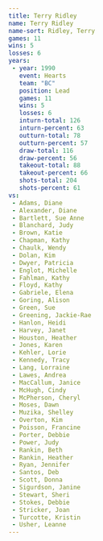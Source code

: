 ```yaml
---
title: Terry Ridley
name: Terry Ridley
name-sort: Ridley, Terry
games: 11
wins: 5
losses: 6
years:
 - year: 1990
   event: Hearts
   team: "BC"
   position: Lead
   games: 11
   wins: 5
   losses: 6
   inturn-total: 126
   inturn-percent: 63
   outturn-total: 78
   outturn-percent: 57
   draw-total: 116
   draw-percent: 56
   takeout-total: 88
   takeout-percent: 66
   shots-total: 204
   shots-percent: 61
vs:
 - Adams, Diane
 - Alexander, Diane
 - Bartlett, Sue Anne
 - Blanchard, Judy
 - Brown, Katie
 - Chapman, Kathy
 - Chaulk, Wendy
 - Dolan, Kim
 - Dwyer, Patricia
 - Englot, Michelle
 - Fahlman, Kathy
 - Floyd, Kathy
 - Gabriele, Elena
 - Goring, Alison
 - Green, Sue
 - Greening, Jackie-Rae
 - Hanlon, Heidi
 - Harvey, Janet
 - Houston, Heather
 - Jones, Karen
 - Kehler, Lorie
 - Kennedy, Tracy
 - Lang, Lorraine
 - Lawes, Andrea
 - MacCallum, Janice
 - McHugh, Cindy
 - McPherson, Cheryl
 - Moses, Dawn
 - Muzika, Shelley
 - Overton, Kim
 - Poisson, Francine
 - Porter, Debbie
 - Power, Judy
 - Rankin, Beth
 - Rankin, Heather
 - Ryan, Jennifer
 - Santos, Deb
 - Scott, Donna
 - Sigurdson, Janine
 - Stewart, Sheri
 - Stokes, Debbie
 - Stricker, Joan
 - Turcotte, Kristin
 - Usher, Leanne
---
```

